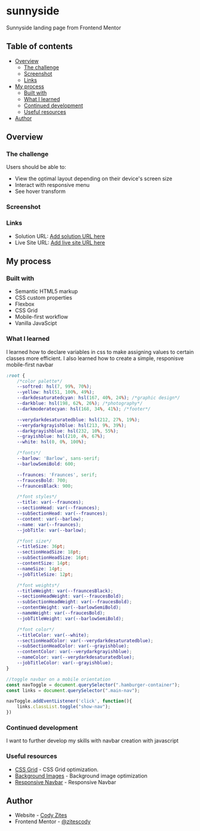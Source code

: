 # sunnyside
Sunnyside landing page from Frontend Mentor


## Table of contents

- [Overview](#overview)
  - [The challenge](#the-challenge)
  - [Screenshot](#screenshot)
  - [Links](#links)
- [My process](#my-process)
  - [Built with](#built-with)
  - [What I learned](#what-i-learned)
  - [Continued development](#continued-development)
  - [Useful resources](#useful-resources)
- [Author](#author)


## Overview

### The challenge

Users should be able to:

- View the optimal layout depending on their device's screen size
- Interact with responsive menu
- See hover transform

### Screenshot



### Links

- Solution URL: [Add solution URL here](https://your-solution-url.com)
- Live Site URL: [Add live site URL here](https://your-live-site-url.com)

## My process

### Built with

- Semantic HTML5 markup
- CSS custom properties
- Flexbox
- CSS Grid
- Mobile-first workflow
- Vanilla JavaScipt


### What I learned

I learned how to declare variables in css to make assigning values to certain classes more efficient. I also learned how to create a simple, responisve mobile-first navbar

```css
:root {
    /*color palette*/
    --softred: hsl(7, 99%, 70%);
    --yellow: hsl(51, 100%, 49%);
    --darkdesaturatedcyan: hsl(167, 40%, 24%); /*graphic design*/
    --darkblue: hsl(198, 62%, 26%); /*photography*/
    --darkmoderatecyan: hsl(168, 34%, 41%); /*footer*/

    --verydarkdesaturatedblue: hsl(212, 27%, 19%);
    --verydarkgrayishblue: hsl(213, 9%, 39%);
    --darkgrayishblue: hsl(232, 10%, 55%);
    --grayishblue: hsl(210, 4%, 67%);
    --white: hsl(0, 0%, 100%);

    /*fonts*/
    --barlow: 'Barlow', sans-serif;
    --barlowSemiBold: 600;

    --fraunces: 'Fraunces', serif;
    --fraucesBold: 700;
    --frauncesBlack: 900;

    /*font styles*/
    --title: var(--fraunces);
    --sectionHead: var(--fraunces);
    --subSectionHead: var(--fraunces);
    --content: var(--barlow);
    --name: var(--fraunces);
    --jobTitle: var(--barlow);

    /*font size*/
    --titleSize: 36pt;
    --sectionHeadSize: 18pt;
    --subSectionHeadSize: 16pt;
    --contentSize: 14pt;
    --nameSize: 14pt;
    --jobTitleSize: 12pt;

    /*font weights*/
    --titleWeight: var(--frauncesBlack);
    --sectionHeadWeight: var(--fraucesBold);
    --subSectionHeadWeight: var(--fraucesBold);
    --contentWeight: var(--barlowSemiBold);
    --nameWeight: var(--fraucesBold);
    --jobTitleWeight: var(--barlowSemiBold);

    /*font color*/
    --titleColor: var(--white);
    --sectionHeadColor: var(--verydarkdesaturatedblue);
    --subSectionHeadColor: var(--grayishblue);
    --contentColor: var(--verydarkgrayishblue);
    --nameColor: var(--verydarkdesaturatedblue);
    --jobTitleColor: var(--grayishblue);
}
```
```js
//toggle navbar on a mobile orientation
const navToggle = document.querySelector(".hamburger-container");
const links = document.querySelector(".main-nav");

navToggle.addEventListener('click', function(){
    links.classList.toggle("show-nav");
})
```


### Continued development
I want to further develop my skills with navbar creation with javascript


### Useful resources

- [CSS Grid](https://css-tricks.com/snippets/css/complete-guide-grid/) - CSS Grid optimization.
- [Background Images](https://stackoverflow.com/questions/18339549/floating-div-over-an-image) - Background image optimization
- [Responsive Navbar](https://blog.devgenius.io/create-a-responsive-navigation-bar-in-html-css-and-js-4648ce90fd6c) - Responsive Navbar


## Author

- Website - [Cody Zites](https://github.com/zitescody)
- Frontend Mentor - [@zitescody](https://www.frontendmentor.io/profile/zitescody)
